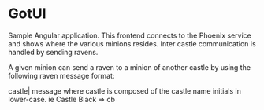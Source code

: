 # GotUI

Sample Angular application. This frontend connects to the Phoenix service and shows where
the various minions resides. Inter castle communication is handled by sending ravens.

A given minion can send a raven to a minion of another castle by using the following raven
message format:

castle| message where castle is composed of the castle name initials in lower-case. ie Castle Black => cb
